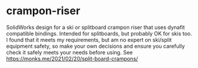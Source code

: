 # crampon-riser
SolidWorks design for a ski or splitboard crampon riser that uses dynafit compatible bindings. 
Intended for splitboards, but probably OK for skis too. 
I found that it meets my requirements, but am no expert on ski/split equipment safety, 
so make your own decisions and ensure you carefully check it safely meets your needs before using. 
See https://monks.me/2021/02/20/split-board-crampons/
